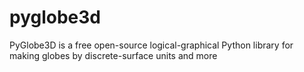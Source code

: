 # pyglobe3d
PyGlobe3D is a free open-source logical-graphical Python library for making globes by discrete-surface units and more

